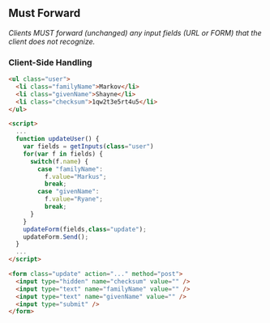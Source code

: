 ## Must Forward

_Clients MUST forward (unchanged) any input fields (URL or FORM) that the client does not recognize._

### Client-Side Handling

```HTML
<ul class="user">
  <li class="familyName">Markov</li>
  <li class="givenName">Shayne</li>
  <li class="checksum">1qw2t3e5rt4u5</li>
</ul>

<script>
  ...
  function updateUser() {
    var fields = getInputs(class="user")
    for(var f in fields) {
      switch(f.name) {
        case "familyName":
          f.value="Markus";
          break;
        case "givenName":
          f.value="Ryane";
          break;
      }
    }
    updateForm(fields,class="update");
    updateForm.Send();
  }
  ...
</script>

<form class="update" action="..." method="post">
  <input type="hidden" name="checksum" value="" />
  <input type="text" name="familyName" value="" />
  <input type="text" name="givenName" value="" />
  <input type="submit" />
</form>
```
